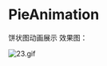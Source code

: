 # PieAnimation
饼状图动画展示
效果图：



![23.gif](http://upload-images.jianshu.io/upload_images/610137-d7ecc97386923f47.gif?imageMogr2/auto-orient/strip)
